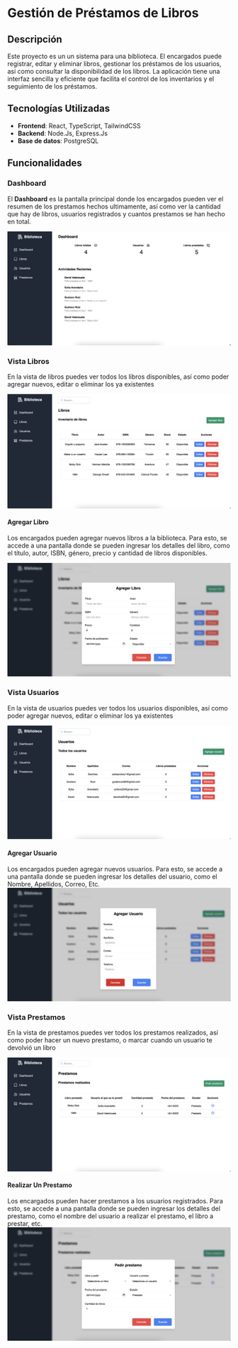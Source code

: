 # Gestión de Préstamos de Libros

## Descripción

Este proyecto es un un sistema para una biblioteca. El encargados puede registrar, editar y eliminar libros, gestionar los préstamos de los usuarios, así como consultar la disponibilidad de los libros. La aplicación tiene una interfaz sencilla y eficiente que facilita el control de los inventarios y el seguimiento de los préstamos.

## Tecnologías Utilizadas

- **Frontend**: React, TypeScript, TailwindCSS
- **Backend**: Node.Js, Express.Js
- **Base de datos**: PostgreSQL

## Funcionalidades

### Dashboard

El **Dashboard** es la pantalla principal donde los encargados pueden ver el resumen de los prestamos hechos ultimamente, así como ver la cantidad que hay de libros, usuarios registrados y cuantos prestamos se han hecho en total.

![Dashboard](frontend/src/assets/screenshots/DashboardPage.png)

### Vista Libros

En la vista de libros puedes ver todos los libros disponibles, así como poder agregar nuevos, editar o eliminar los ya existentes

![Vista de los libros](frontend/src/assets/screenshots/BooksPage.png)

#### Agregar Libro

Los encargados pueden agregar nuevos libros a la biblioteca. Para esto, se accede a una pantalla donde se pueden ingresar los detalles del libro, como el título, autor, ISBN, género, precio y cantidad de libros disponibles.

![Agregar Libro](frontend/src/assets/screenshots/AddBooksModal.png)

### Vista Usuarios

En la vista de usuarios puedes ver todos los usuarios disponibles, así como poder agregar nuevos, editar o eliminar los ya existentes

![Dashboard](frontend/src/assets/screenshots/UsersPage.png)

#### Agregar Usuario

Los encargados pueden agregar nuevos usuarios. Para esto, se accede a una pantalla donde se pueden ingresar los detalles del usuario, como el Nombre, Apellidos, Correo, Etc.
![Agregar Usuario](frontend/src/assets/screenshots/AddUsersModal.png)

### Vista Prestamos

En la vista de prestamos puedes ver todos los prestamos realizados, así como poder hacer un nuevo prestamo, o marcar cuando un usuario te devolvió un libro

![Prestamos](frontend/src/assets/screenshots/BorrowingPage.png)

#### Realizar Un Prestamo

Los encargados pueden hacer prestamos a los usuarios registrados. Para esto, se accede a una pantalla donde se pueden ingresar los detalles del prestamo, como el nombre del usuario a realizar el prestamo, el libro a prestar, etc.
![Hacer Prestamo](frontend/src/assets/screenshots/AddBorrowingsModal.png)
